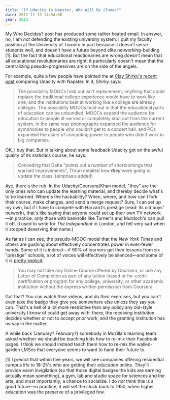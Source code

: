 ```yaml
---
title: "If Udacity is Napster, Who Will Be iTunes?"
date: 2012-11-19 14:54:00
year: 2012
---
```

<p>My Who Decides? post has produced some rather heated email. In answer, no, I am <em>not</em> defending the existing university system: I quit my faculty position at the University of Toronto in part because it doesn't serve students well, and doesn't have a future beyond elite networking-building [1]. But the fact that educational reactionaries are wrong doesn't mean that all educational revolutionaries are right; it particularly doesn't mean that the centralizing pseudo-progressives are on the side of the angels.</p>
<p>For example, quite a few people have pointed me at <a href="http://www.shirky.com/weblog/2012/11/napster-udacity-and-the-academy/">Clay Shirky's recent post</a> comparing Udacity with Napster. In it, Shirky says:</p>
<blockquote>The possibility MOOCs hold out isn't replacement; anything that could replace the traditional college experience would have to work like one, and the institutions best at working like a college are already colleges. The possibility MOOCs hold out is that the educational parts of education can be unbundled. MOOCs expand the audience for education to people ill-served or completely shut out from the current system, in the same way phonographs expanded the audience for symphonies to people who couldn't get to a concert hall, and PCs expanded the users of computing power to people who didn't work in big companies.</blockquote>
OK, I buy that. But in talking about some feedback Udacity got on the awful quality of its statistics course, he says:
<blockquote>Conceding that Delta "points out a number of shortcomings that warrant improvements", Thrun detailed how <em><strong>they</strong></em> were going to update the class. [emphasis added]</blockquote>
<p>Aye, there's the rub. In the Udacity/Coursera/Khan model, "they" are the only ones who can update the learning material, and thereby decide what's to be learned. Where's the hackability? When, where, and how can I fork their course, make changes, and send a merge request? Sure, I can set up my own, but if I have to compete with Harvard's prestige (read: its old boys' network), that's like saying that anyone could set up their own TV network&mdash;in practice, only those with bankrolls like Turner's and Murdoch's can pull it off. (I used to write for <cite>The Independent</cite> in London, and felt very sad when it stopped deserving that name.)</p>
<p>As far as I can see, the pseudo-MOOC model that the <cite>New York Times</cite> and others are gushing about effectively concentrates power in ever-fewer hands. Some of it is indirect&mdash;if 90% of learners get their lessons from six "prestige" schools, a lot of voices will effectively be silenced&mdash;and some of it is <a href="http://hapgood.us/2012/11/09/coursera-praises-mooc-wrapping-as-they-attempt-to-ban-it/">pretty explicit</a>:</p>
<blockquote>You may not take any Online Course offered by Coursera, or use any Letter of Completion as part of any tuition-based or for-credit certification or program for any college, university, or other academic institution without the express written permission from Coursera.</blockquote>
<p>Got that? You can watch <em>their</em> videos, and do <em>their</em> exercises, but you can't even take the badge they give you somewhere else unless they say you can. That's a hell of a lot more restrictive than any policy any old-style university I know of could get away with: there, the receiving institution decides whether or not to accept prior work, and the granting institution has no say in the matter.</p>
<p>A while back (January? February?) somebody in Mozilla's learning team asked whether we should be teaching kids how to re-mix their Facebook pages. I think we should instead teach them how to re-mix the walled-garden LMSes that everyone seems to want to hand their future to.</p>
<p>[1] I predict that within five years, we will see companies offering residential campus life to 18-25's who are getting their education online. They'll provide exam invigilation (so that those digital badges the kids are earning actually mean something), a gym, lab and studio space for sciences and the arts, and most importantly, a chance to socialize. I do <em>not</em> think this is a good future&mdash;in practice, it will set the clock back to 1950, when higher education was the preserve of a privileged few.</p>
